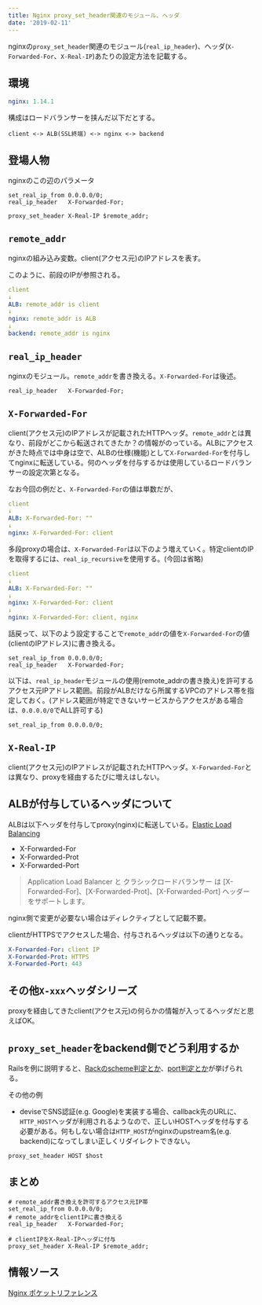 ```yaml
---
title: Nginx proxy_set_header関連のモジュール、ヘッダ
date: '2019-02-11'
---
```


nginxの`proxy_set_header`関連のモジュール(`real_ip_header`)、ヘッダ(`X-Forwarded-For`、`X-Real-IP`)あたりの設定方法を記載する。
<!-- end -->

## 環境

```yaml
nginx: 1.14.1
```

構成はロードバランサーを挟んだ以下だとする。

```
client <-> ALB(SSL終端) <-> nginx <-> backend
```

## 登場人物

nginxのこの辺のパラメータ
```nginx
set_real_ip_from 0.0.0.0/0;
real_ip_header   X-Forwarded-For;

proxy_set_header X-Real-IP $remote_addr;
```

## `remote_addr`
nginxの組み込み変数。client(アクセス元)のIPアドレスを表す。  

このように、前段のIPが参照される。
```yaml
client
↓
ALB: remote_addr is client
↓
nginx: remote_addr is ALB
↓
backend: remote_addr is nginx
```

## `real_ip_header`

nginxのモジュール。`remote_addr`を書き換える。`X-Forwarded-For`は後述。

```nginx
real_ip_header   X-Forwarded-For;
```

## `X-Forwarded-For`
client(アクセス元)のIPアドレスが記載されたHTTPヘッダ。`remote_addr`とは異なり、前段がどこから転送されてきたか？の情報がのっている。ALBにアクセスがきた時点では中身は空で、ALBの仕様(機能)として`X-Forwarded-For`を付与してnginxに転送している。何のヘッダを付与するかは使用しているロードバランサーの設定次第となる。

なお今回の例だと、`X-Forwarded-For`の値は単数だが、
```yaml
client
↓
ALB: X-Forwarded-For: ""
↓
nginx: X-Forwarded-For: client
```

多段proxyの場合は、`X-Forwarded-For`は以下のよう増えていく。特定clientのIPを取得するには、`real_ip_recursive`を使用する。(今回は省略)

```yaml
client
↓
ALB: X-Forwarded-For: ""
↓
nginx: X-Forwarded-For: client
↓
nginx: X-Forwarded-For: client, nginx
```

話戻って、以下のよう設定することで`remote_addr`の値を`X-Forwarded-For`の値(clientのIPアドレス)に書き換える。

```nginx
set_real_ip_from 0.0.0.0/0;
real_ip_header   X-Forwarded-For;
```

以下は、`real_ip_header`モジュールの使用(remote_addrの書き換え)を許可するアクセス元IPアドレス範囲。前段がALBだけなら所属するVPCのアドレス帯を指定しておく。(アドレス範囲が特定できないサービスからアクセスがある場合は、`0.0.0.0/0`でALL許可する)

```nginx
set_real_ip_from 0.0.0.0/0;
```

## `X-Real-IP`
client(アクセス元)のIPアドレスが記載されたHTTPヘッダ。`X-Forwarded-For`とは異なり、proxyを経由するたびに増えはしない。

## ALBが付与しているヘッダについて
ALBは以下ヘッダを付与してproxy(nginx)に転送している。[Elastic Load Balancing](https://docs.aws.amazon.com/ja_jp/elasticloadbalancing/latest/userguide/how-elastic-load-balancing-works.html)  

- X-Forwarded-For
- X-Forwarded-Prot
- X-Forwarded-Port

>Application Load Balancer と クラシックロードバランサー は [X-Forwarded-For]、[X-Forwarded-Prot]、[X-Forwarded-Port] ヘッダーをサポートします。

nginx側で変更が必要ない場合はディレクティブとして記載不要。

clientがHTTPSでアクセスした場合、付与されるヘッダは以下の通りとなる。

```yaml
X-Forwarded-For: client IP
X-Forwarded-Prot: HTTPS
X-Forwarded-Port: 443
```

## その他`X-xxx`ヘッダシリーズ
proxyを経由してきたclient(アクセス元)の何らかの情報が入ってるヘッダだと思えばOK。

## `proxy_set_header`をbackend側でどう利用するか
Railsを例に説明すると、[Rackのscheme判定とか](https://github.com/rack/rack/blob/461099b3ea7414bc765e66f2e127f5a3a5c01c41/lib/rack/request.rb#L199)、[port判定とか](https://github.com/rack/rack/blob/461099b3ea7414bc765e66f2e127f5a3a5c01c41/lib/rack/request.rb#L249)が挙げられる。

その他の例
- deviseでSNS認証(e.g. Google)を実装する場合、callback先のURLに、`HTTP_HOST`ヘッダが利用されるようなので、正しいHOSTヘッダを付与する必要がある。何もしない場合は`HTTP_HOST`がnginxのupstream名(e.g. backend)になってしまい正しくリダイレクトできない。

```nginx
proxy_set_header HOST $host
```

## まとめ

```nginx
# remote_addr書き換えを許可するアクセス元IP帯
set_real_ip_from 0.0.0.0/0;
# remote_addrをclientIPに書き換える
real_ip_header   X-Forwarded-For;

# clientIPをX-Real-IPヘッダに付与
proxy_set_header X-Real-IP $remote_addr;
```

## 情報ソース
[Nginx ポケットリファレンス](https://www.amazon.co.jp/dp/B0166O7O9S/ref=dp-kindle-redirect?_encoding=UTF8&btkr=1)
